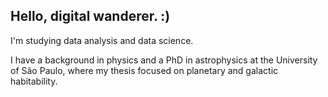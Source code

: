 ## Hello, digital wanderer. :)

I'm studying data analysis and data science.

I have a background in physics and a PhD in astrophysics at the University of São Paulo, where my thesis focused on planetary and galactic habitability.
